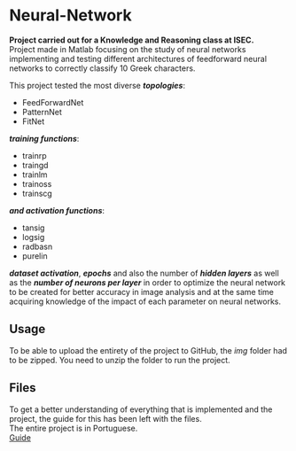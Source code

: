 # Neural-Network
**Project carried out for a Knowledge and Reasoning class at ISEC.**\
Project made in Matlab focusing on the study of neural networks implementing and testing different architectures of feedforward neural networks to correctly classify 10 Greek characters.

This project tested the most diverse ***topologies***:
- FeedForwardNet
- PatternNet
- FitNet


***training functions***:
- trainrp
- traingd
- trainlm
- trainoss
- trainscg


***and activation functions***:
- tansig
- logsig
- radbasn
- purelin


***dataset activation***, ***epochs*** and also the number of ***hidden layers*** as well
as the ***number of neurons per layer*** in order to optimize the neural network
to be created for better accuracy in image analysis and at the same time acquiring
knowledge of the impact of each parameter on neural networks.

## Usage
To be able to upload the entirety of the project to GitHub, the *img* folder had to be zipped. You need to unzip the folder to run the project.

## Files
To get a better understanding of everything that is implemented and the project, the guide for this has been left with the files.\
The entire project is in Portuguese.\
[Guide](TrabalhoPratico_CR_2020_21.pdf)
